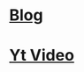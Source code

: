 # [Blog](https://www.analyticsvidhya.com/blog/2020/04/confusion-matrix-machine-learning/)
# [Yt Video](https://www.youtube.com/watch?v=Kdsp6soqA7o)
